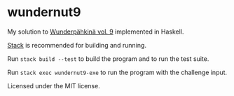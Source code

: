 # wundernut9

My solution to [Wunderpähkinä vol. 9](https://github.com/wunderdogsw/wunderpahkina-vol9) implemented in Haskell.

[Stack](https://docs.haskellstack.org/en/stable/README/) is recommended for building and running.

Run `stack build --test` to build the program and to run the test suite.

Run `stack exec wundernut9-exe` to run the program with the challenge input.

Licensed under the MIT license.
